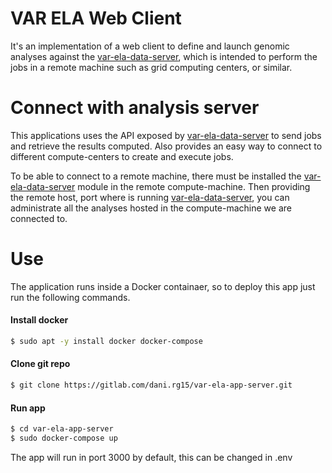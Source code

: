 # VAR ELA Web Client

It's an implementation of a web client to define and launch genomic analyses against the [var-ela-data-server](https://gitlab.com/dani.rg15/var-ela-data-server ""), which is intended to perform the jobs in a remote machine such as grid computing centers, or similar.


# Connect with analysis server
This applications uses the API exposed by [var-ela-data-server](https://gitlab.com/dani.rg15/var-ela-data-server "") to send jobs and retrieve the results computed. Also provides an easy way to connect to different compute-centers to create and execute jobs.

To be able to connect to a remote machine, there must be installed the [var-ela-data-server](https://gitlab.com/dani.rg15/var-ela-data-server "") module in the remote compute-machine. Then providing the remote host, port where is running [var-ela-data-server](https://gitlab.com/dani.rg15/var-ela-data-server ""), you can administrate all the analyses hosted in the compute-machine we are connected to.


# Use
The application runs inside a Docker containaer, so to deploy this app just run the following commands.

#### Install docker
```sh
$ sudo apt -y install docker docker-compose
```

#### Clone git repo
```sh
$ git clone https://gitlab.com/dani.rg15/var-ela-app-server.git
```

#### Run app
```sh
$ cd var-ela-app-server
$ sudo docker-compose up
```
The app will run in port 3000 by default, this can be changed in .env


